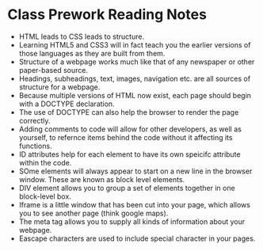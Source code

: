 # Class Prework Reading Notes

- HTML leads to CSS leads to structure.
- Learning HTML5 and CSS3 will in fact teach you the earlier versions of those languages as they are built from them.
- Structure of a webpage works much like that of any newspaper or other paper-based source.
- Headings, subheadings, text, images, navigation etc. are all sources of structure for a webpage.
- Because multiple versions of HTML now exist, each page should begin with a DOCTYPE declaration.
- The use of DOCTYPE can also help the browser to render the page correctly.
- Adding comments to code will allow for other developers, as well as yourself, to refernce items behind the code without it affecting its functions.
- ID attributes help for each element to have its own speicifc attribute within the code.
- SOme elements will always appear to start on a new line in the browser window. These are known as block level elements.
- DIV element allows you to group a set of elements together in one block-level box.
- Iframe is a little window that has been cut into your page, which allows you to see another page (think google maps).
- The meta tag allows you to supply all kinds of information about your webpage.
- Eascape characters are used to include special character in your pages.
